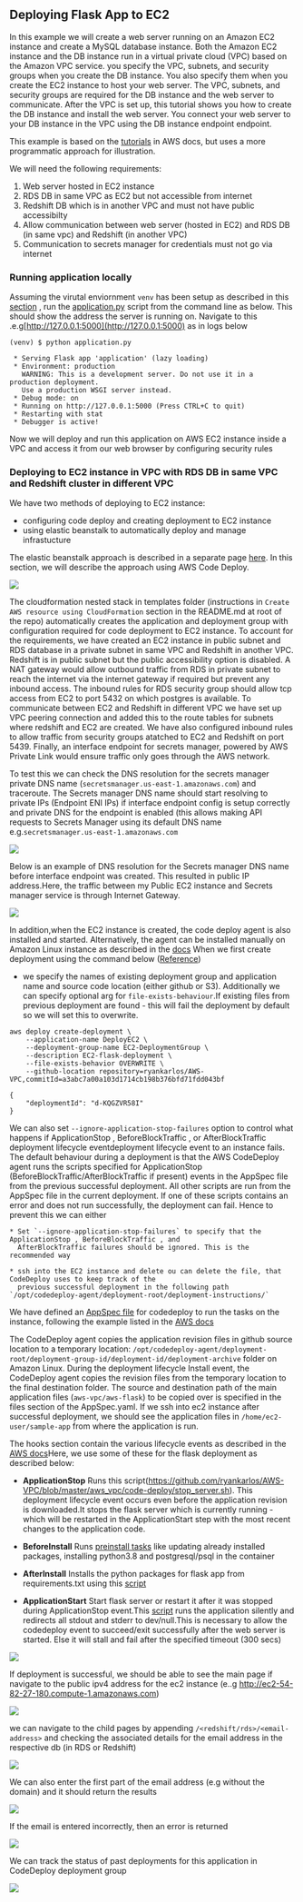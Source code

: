 ## Deploying Flask App to EC2

In this example we will create a web server running on an Amazon EC2 instance and create a MySQL database instance.
Both the Amazon EC2 instance and the DB instance run in a virtual private cloud (VPC) based on the Amazon VPC service.
you specify the VPC, subnets, and security groups when you create the DB instance. You also specify them when you
create the EC2 instance to host your web server. The VPC, subnets, and security groups are required for the
DB instance and the web server to communicate. After the VPC is set up, this tutorial shows you how to create
the DB instance and install the web server. You connect your web server to your DB instance in the VPC using
the DB instance endpoint endpoint.

This example is based on the [tutorials](https://docs.aws.amazon.com/AmazonRDS/latest/UserGuide/CHAP_Tutorials.WebServerDB.CreateVPC.html#CHAP_Tutorials.WebServerDB.CreateVPC.VPCAndSubnets) in AWS docs, but uses a more programmatic approach for illustration.

We will need the following requirements:
1) Web server hosted in EC2 instance
2) RDS DB in same VPC as EC2 but not accessible from internet
3) Redshift DB which is in another VPC and must not have public accessibilty
4) Allow communication between web server (hosted in EC2) and RDS DB (in same vpc) and Redshift (in another VPC)
5) Communication to secrets manager for credentials must not go via internet

### Running application locally

Assuming the virutal enviornment `venv` has been setup as described in this [section](../README.md#setup-virtual-environment) , run the [application.py](https://github.com/ryankarlos/AWS-VPC/blob/master/aws_vpc/aws-flask/application.py) script from the command line as below. This should show the address the server is running on. Navigate to this .e.g[http://127.0.0.1:5000](http://127.0.0.1:5000) as in logs below

```
(venv) $ python application.py

 * Serving Flask app 'application' (lazy loading)
 * Environment: production
   WARNING: This is a development server. Do not use it in a production deployment.
   Use a production WSGI server instead.
 * Debug mode: on
 * Running on http://127.0.0.1:5000 (Press CTRL+C to quit)
 * Restarting with stat
 * Debugger is active!
```

Now we will deploy and run this application on AWS EC2 instance inside a VPC and access it from our
web browser by configuring security rules

### Deploying to EC2 instance in VPC with RDS DB in same VPC and Redshift cluster in different VPC

We have two methods of deploying to EC2 instance:

* configuring code deploy  and creating deployment to EC2 instance
* using elastic beanstalk to automatically deploy and manage infrastucture

The elastic beanstalk approach is described in a separate page [here](aws-flask). In this section, we will describe the approach using AWS Code Deploy.

![](../screenshots/codedeploy-ec2-rds-redshift-different-vpc.png) 

The cloudformation nested stack in templates folder (instructions in `Create AWS resource using CloudFormation` section
in the README.md at root of the repo) automatically creates the application and
deployment group with configuration required for code deployment to EC2 instance. To account for the requirements, we have created an EC2 instance in public subnet and RDS database in a private subnet in same VPC and Redshift in another VPC. Redshift is in public subnet but the public accessibility option is disabled.
A NAT gateway would allow outbound traffic from RDS in private subnet to reach the internet via the internet gateway if required
but prevent any inbound access. The inbound rules for RDS security group should allow tcp access from EC2 to port 5432 on which postgres is available.
To communicate between EC2 and Redshift in different VPC we have set up VPC peering connection and added this to the route tables for subnets where redshift and EC2 are created. We have also configured inbound rules to allow traffic from security groups atatched to EC2 and Redshift on port 5439.
Finally, an interface endpoint for secrets manager, powered by AWS Private Link would ensure traffic only goes through the AWS network.

To test this we can check the DNS resolution for the secrets manager private DNS name (`secretsmanager.us-east-1.amazonaws.com`)  and traceroute. The Secrets manager DNS name should start resolving to private IPs (Endpoint ENI IPs) if interface endpoint config is setup correctly and private DNS for the endpoint is enabled (this allows making API requests to Secrets Manager using its default DNS name e.g.`secretsmanager.us-east-1.amazonaws.com`

![](../screenshots/trace-route-pre-interface-endpoint.png) 

Below is an example of DNS resolution for the Secrets manager DNS name before interface endpoint was created. This resulted in public IP
address.Here, the traffic between my Public EC2 instance and Secrets manager service is through Internet Gateway.

![](../screenshots/trace-route-post-interface-endpoint.png) 

In addition,when the EC2 instance is created, the code deploy agent is also installed and started.
Alternatively, the agent can be installed manually on Amazon Linux instance as described in the [docs](https://docs.aws.amazon.com/codedeploy/latest/userguide/codedeploy-agent-operations-install-linux.html)
When we first create deployment using the command below ([Reference](https://docs.aws.amazon.com/cli/latest/reference/deploy/create-deployment.html))
- we specify the names of existing  deployment group and application name and source code location (either github or S3).
Additionally we can specify optional arg for `file-exists-behaviour`.If existing files from
previous deployment are found - this will fail the deployment by default so we will set  this to overwrite.

```
aws deploy create-deployment \
    --application-name DeployEC2 \
    --deployment-group-name EC2-DeploymentGroup \
    --description EC2-flask-deployment \
    --file-exists-behavior OVERWRITE \
    --github-location repository=ryankarlos/AWS-VPC,commitId=a3abc7a00a103d1714cb198b376bfd71fdd043bf

{
    "deploymentId": "d-KQGZVR58I"
}
```

 We can also set `--ignore-application-stop-failures` option to control what happens if ApplicationStop ,
  BeforeBlockTraffic , or AfterBlockTraffic deployment lifecycle eventdeployment lifecycle event to an
  instance fails. The default behaviour during a deployment is that the AWS CodeDeploy agent runs the
  scripts specified for ApplicationStop (BeforeBlockTraffic/AfterBlockTraffic if present) events
  in the AppSpec file from the previous successful deployment.
All other scripts are run from the AppSpec file in the current deployment. If one of these scripts contains
  an error and  does not run successfully, the deployment can fail. Hence to prevent this we can either

    * Set `--ignore-application-stop-failures` to specify that the ApplicationStop , BeforeBlockTraffic , and
      AfterBlockTraffic failures should be ignored. This is the recommended way

    * ssh into the EC2 instance and delete ou can delete the file, that CodeDeploy uses to keep track of the
      previous successful deployment in the following path `/opt/codedeploy-agent/deployment-root/deployment-instructions/`

We have defined an [AppSpec file](https://github.com/ryankarlos/AWS-VPC/blob/master/appspec.yml) for codedeploy to run the tasks
on the instance, following the example listed in the [AWS docs](https://docs.aws.amazon.com/codedeploy/latest/userguide/reference-appspec-file.html#appspec-reference-server)

The CodeDeploy agent copies the application revision files in github source location to a temporary location:
`/opt/codedeploy-agent/deployment-root/deployment-group-id/deployment-id/deployment-archive` folder on
Amazon Linux. During the deployment lifecycle Install event, the CodeDeploy agent copies the revision files
from the temporary location to the final destination folder.
The source and destination path of the main application files (`aws-vpc/aws-flask`) to be copied over is
specified in  the files section of the AppSpec.yaml. If we ssh into ec2 instance after successful deployment,
we should see the application files in `/home/ec2-user/sample-app` from where the application is run.

The hooks section contain the various lifecycle events as described in the [AWS docs](https://docs.aws.amazon.com/codedeploy/latest/userguide/reference-appspec-file-structure-hooks.html)Here, we use some of these for the flask deployment as described below:

* **ApplicationStop** 
Runs this script(https://github.com/ryankarlos/AWS-VPC/blob/master/aws_vpc/code-deploy/stop_server.sh). This deployment lifecycle event occurs even before the application revision is downloaded.It stops the flask server which is currently running - which will be restarted in the ApplicationStart step with the most recent changes to the application code.

* **BeforeInstall** 
Runs [preinstall tasks](https://github.com/ryankarlos/AWS-VPC/blob/master/aws_vpc/code-deploy/install_dependencies.sh) like updating already installed packages, installing python3.8 and postgresql/psql in the container

* **AfterInstall** 
Installs the python packages for flask app from requirements.txt using this [script](https://github.com/ryankarlos/AWS-VPC/blob/master/aws_vpc/code-deploy/install_pip_requirements.sh)

* **ApplicationStart** 
Start flask server  or restart it after it was stopped during ApplicationStop event.This [script](https://github.com/ryankarlos/AWS-VPC/blob/master/aws_vpc/code-deploy/start_server.sh) runs the application silently and redirects all stdout and stderr to dev/null.This is necessary to allow the codedeploy event to succeed/exit successfully after the web server is started. Else it will stall and fail after the specified timeout (300 secs)

![](../screenshots/code-deploy-console-successful-deployment-stages.png) 

If deployment is successful, we should be able to see the main page if navigate to the public ipv4 address for the ec2 instance (e..g
http://ec2-54-82-27-180.compute-1.amazonaws.com)

![](../screenshots/flask-website/main-page.png) 


we can navigate to the child pages by appending `/<redshift/rds>/<email-address>` and checking the associated details for the email address in
the respective db (in RDS or Redshift)

![](../screenshots/flask-website/rds-email-filter-result.png) 

We can also enter the first part of the email address (e.g without the domain) and it should return the results

![](../screenshots/flask-website/email-filter-part-address.png) 

If the email is entered incorrectly, then an error is returned

![](../screenshots/flask-website/error-message.png) 

We can track the status of past deployments for this application in  CodeDeploy deployment group

![](../screenshots/code-deploy-deployment-group-status.png)
